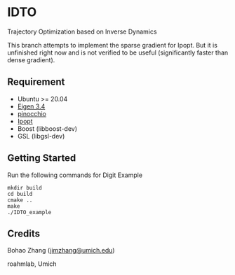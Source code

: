 # IDTO
Trajectory Optimization based on Inverse Dynamics

This branch attempts to implement the sparse gradient for Ipopt. 
But it is unfinished right now and is not verified to be useful (significantly faster than dense gradient).

## Requirement
- Ubuntu >= 20.04
- [Eigen 3.4](https://eigen.tuxfamily.org/index.php?title=3.4)
- [pinocchio](https://stack-of-tasks.github.io/pinocchio/download.html)
- [Ipopt](https://coin-or.github.io/Ipopt/INSTALL.html)
- Boost (libboost-dev)
- GSL (libgsl-dev)

## Getting Started
Run the following commands for Digit Example
```
mkdir build
cd build
cmake ..
make
./IDTO_example
```

## Credits
Bohao Zhang (jimzhang@umich.edu)

roahmlab, Umich
